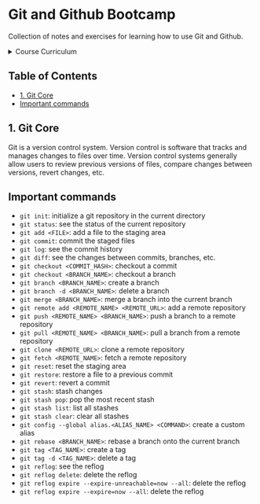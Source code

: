<!-- omit in toc -->
# Git and Github Bootcamp

Collection of notes and exercises for learning how to use Git and Github. 

<details>
<summary>Course Curriculum</summary>

1. Git Core
   1. Commiting
   2. Branching
   3. Merging
2. Git Advanced 1
   1. Diffing
   2. Stashing
   3. Undoing (revert, reset, restore, etc.)
3. GitHub and collaboration
   1. Fetching and Pulling
   2. Odds and Ends
   3. Collaborative workflows
4. Git Advanced 2
   1. Rebasing
   2. Tagging
   3. Reflog
   4. Custom Aliases

</details>

<!-- Don't forget to update section numbers! -->
<!-- omit in toc -->
## Table of Contents

- [1. Git Core](#1-git-core)
- [Important commands](#important-commands)

## 1. Git Core

Git is a version control system. Version control is software that tracks and manages changes to files over time. Version control systems generally allow users to review previous versions of files, compare changes between versions, revert changes, etc.


## Important commands

- `git init`: initialize a git repository in the current directory
- `git status`: see the status of the current repository
- `git add <FILE>`: add a file to the staging area
- `git commit`: commit the staged files
- `git log`: see the commit history
- `git diff`: see the changes between commits, branches, etc.
- `git checkout <COMMIT_HASH>`: checkout a commit
- `git checkout <BRANCH_NAME>`: checkout a branch
- `git branch <BRANCH_NAME>`: create a branch
- `git branch -d <BRANCH_NAME>`: delete a branch
- `git merge <BRANCH_NAME>`: merge a branch into the current branch
- `git remote add <REMOTE_NAME> <REMOTE_URL>`: add a remote repository
- `git push <REMOTE_NAME> <BRANCH_NAME>`: push a branch to a remote repository
- `git pull <REMOTE_NAME> <BRANCH_NAME>`: pull a branch from a remote repository
- `git clone <REMOTE_URL>`: clone a remote repository
- `git fetch <REMOTE_NAME>`: fetch a remote repository
- `git reset`: reset the staging area
- `git restore`: restore a file to a previous commit
- `git revert`: revert a commit
- `git stash`: stash changes
- `git stash pop`: pop the most recent stash
- `git stash list`: list all stashes
- `git stash clear`: clear all stashes
- `git config --global alias.<ALIAS_NAME> <COMMAND>`: create a custom alias
- `git rebase <BRANCH_NAME>`: rebase a branch onto the current branch
- `git tag <TAG_NAME>`: create a tag
- `git tag -d <TAG_NAME>`: delete a tag
- `git reflog`: see the reflog
- `git reflog delete`: delete the reflog
- `git reflog expire --expire-unreachable=now --all`: delete the reflog
- `git reflog expire --expire=now --all`: delete the reflog